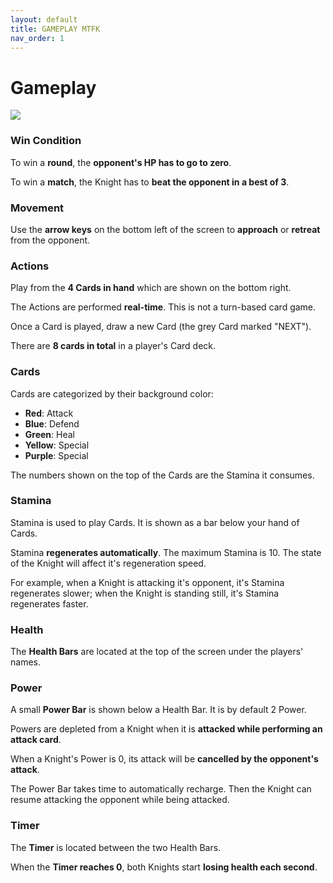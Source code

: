 ```yaml
---
layout: default
title: GAMEPLAY MTFK
nav_order: 1
---
```

# Gameplay

![](.gitbook/assets/CK\_gameplay.jpg)

### Win Condition

To win a **round**, the **opponent's HP has to go to zero**.

To win a **match**, the Knight has to **beat the opponent in a best of 3**.

### **Movement**

Use the **arrow keys** on the bottom left of the screen to **approach** or **retreat** from the opponent.

### Actions

Play from the **4 Cards in hand** which are shown on the bottom right.

The Actions are performed **real-time**. This is not a turn-based card game.

Once a Card is played, draw a new Card (the grey Card marked "NEXT").

There are **8 cards in total** in a player's Card deck.

### Cards

Cards are categorized by their background color:

* **Red**: Attack
* **Blue**: Defend
* **Green**: Heal
* **Yellow**: Special
* **Purple**: Special

The numbers shown on the top of the Cards are the Stamina it consumes.

### Stamina

Stamina is used to play Cards. It is shown as a bar below your hand of Cards.

Stamina **regenerates automatically**. The maximum Stamina is 10. The state of the Knight will affect it's regeneration speed.&#x20;

For example, when a Knight is attacking it's opponent, it's Stamina regenerates slower; when the Knight is standing still, it's Stamina regenerates faster.

### Health

The **Health Bars** are located at the top of the screen under the players' names.

### Power

A small **Power Bar** is shown below a Health Bar. It is by default 2 Power.

Powers are depleted from a Knight when it is **attacked while performing an attack card**.

When a Knight's Power is 0, its attack will be **cancelled by the opponent's attack**.

The Power Bar takes time to automatically recharge. Then the Knight can resume attacking the opponent while being attacked.

### Timer

The **Timer** is located between the two Health Bars.

When the **Timer reaches 0**, both Knights start **losing health each second**.
